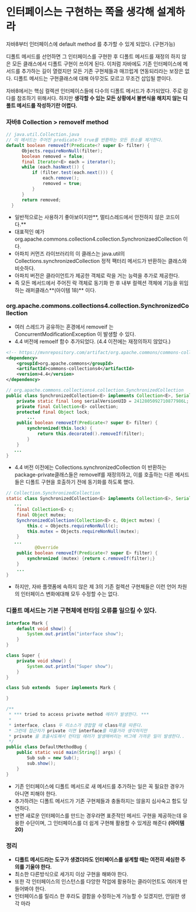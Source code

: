 # 인터페이스는 구현하는 쪽을 생각해 설계하라



자바8부터 인터페이스에 default method 를 추가할 수 있게 되었다. (구현가능)

디폴트 메서드를 선언하면 그 인터페이스를 구현한 후 디폴트 메서드를 재정의 하지 않은 모든 클래스에서 디폴트 구현이 쓰이게 된다.
이처럼 자바에도 기존 인터페이스에 메서드를 추가하는 길이 열렸지만 모든 기존 구현체들과 매끄럽게 연동되리라는 보장은 없다.
디폴트 메서드는 구현클래스에 대해 아무것도 모르고 무조건 삽입될 뿐이다.

자바8에서는 핵심 컬렉션 인터페이스들에 다수의 디폴트 메서드가 추가되었다. 주로 람다를 참조하기 위해서다. 
하지만 **생각할 수 있는 모든 상황에서 불변식을 해치지 않는 디폴트 메서드를 작성하기란 어렵다.**



### 자바8 Collection > removeIf method

~~~java
// java.util.Collection.java
// 이 메서드는 주어진 predicate가 true를 반환하는 모든 원소를 제거한다.
default boolean removeIf(Predicate<? super E> filter) {
      Objects.requireNonNull(filter);
      boolean removed = false;
      final Iterator<E> each = iterator();
      while (each.hasNext()) {
          if (filter.test(each.next())) {
              each.remove();
              removed = true;
          }
      }
      return removed;
  }
~~~

- 일반적으로는 사용하기 좋아보이지만**, 멀티스레드에서 안전하지 않은 코드이다.**
-  대표적인 예가 org.apache.commons.collection4.collection.SynchronizaedCollection 이다.
  - 아파치 커먼즈 라이브러리의 이 클래스는 java.util의 Collections.synchronizedCollection 정적 팩터리 메서드가 반환하는 클래스와 비슷하다.
  - 아파치 버전은 클라이언트가 제공한 객체로 락을 거는 능력을 추가로 제공한다.
- 즉 모든 메서드에서 주어진 락 객체로 동기화 한 후 내부 컬렉션 객체에 기능을 위임하는 래퍼클래스**(아이템 18)** 이다.



###  org.apache.commons.collections4.collection.SynchronizedCollection

- 여러 스레드가 공유하는 혼경에서 removeif 는 ConcurrentModificationException 이 발생할 수 있다.
- 4.4 버전에 remoeIf 함수 추가되었다. (4.4 이전에는 재정의하지 않았다.)

~~~xml
<!-- https://mvnrepository.com/artifact/org.apache.commons/commons-collections4 -->
<dependency>
    <groupId>org.apache.commons</groupId>
    <artifactId>commons-collections4</artifactId>
    <version>4.4</version>
</dependency>
~~~

~~~java
// org.apache.commons.collections4.collection.SynchronizedCollection
public class SynchronizedCollection<E> implements Collection<E>, Serializable {
    private static final long serialVersionUID = 2412805092710877986L;
    private final Collection<E> collection;
    protected final Object lock;
		...
    public boolean removeIf(Predicate<? super E> filter) {
        synchronized(this.lock) {
            return this.decorated().removeIf(filter);
        }
    }
   ...
}
~~~

- 4.4 버전 이전에는 Collections.synchronizedCollection 이 반환하는 package-private클래스들은 removeIf를 재정의하고, 이를 호출하는 다른 메서드들은 디폴트 구현을 호출하기 전에 동기화를 하도록 했다.

~~~java
// Collection.SynchronizedCollection
static class SynchronizedCollection<E> implements Collection<E>, Serializable {
   ...
    final Collection<E> c;  
    final Object mutex;
    SynchronizedCollection(Collection<E> c, Object mutex) {
        this.c = Objects.requireNonNull(c);
        this.mutex = Objects.requireNonNull(mutex);
    }
   ...
           @Override
    public boolean removeIf(Predicate<? super E> filter) {
        synchronized (mutex) {return c.removeIf(filter);}
    }
    ...
}			
~~~

- 하지만, 자바 플랫폼에 속하지 않은 제 3의 기존 컬렉션 구현체들은 이런 언어 차원의 인터페이스 변화에대해 모두 수정할 수는 없다.



### 디폴트 메서드는 기본 구현체에 런타임 오류를 일으킬 수 있다.

~~~java
interface Mark {
    default void show() {
        System.out.println("interface show");
    }
}

class Super {
    private void show() {
        System.out.println("Super show");
    }
}

class Sub extends  Super implements Mark {

}

/**
 * *** tried to access private method 에러가 발생한다. ***
 *
 * interface, class 두 리소스가 경합할 때 class쪽을 따른다.
 * 그런데 접근자가 private 이면 interface를 따를거라 생각하지만
 * private 을 호출시도해서 런타임 에러가 발생해버리는 버그에 가까운 일이 발생한다..
 */
public class DefaultMethodBug {
    public static void main(String[] args) {
        Sub sub = new Sub();
        sub.show();
    }
}
~~~

- 기존 인터페이스에 디폴트 메서드로 새 메서드를 추가하는 일은 꼭 필요한 경우가 아니면 피해야 한다.
- 추가하려는 디폴트 메서드가 기존 구현체들과 충돌하지는 않을지 심사숙고 함도 당연하다.
- 반면 새로운 인터페이스를 만드는 경우라면 표준적인 메서드 구현을 제공하는데 유용한 수단이며, 그 인터페이스를 더 쉽게 구현해 활용할 수 있게끔 해준다 **(아이템20)**



### 정리

- **디폴트 메서드라는 도구가 생겼더라도 인터페이스를 설계할 때는 여전히 세심한 주의를 기울야 한다.**
- 최소한 다른방식으로 세가지 이상 구현을 해봐야 한다.
- 또한 각 인터페이스의 인스턴스를 다앙한 작업에 활용하는 클라이언트도 여러개 만들어봐야 한다.
- 인터페이스를 릴리스 한 후라도 결함을 수정하는게 가능할 수 있겠지만, 안일한 생각 마라